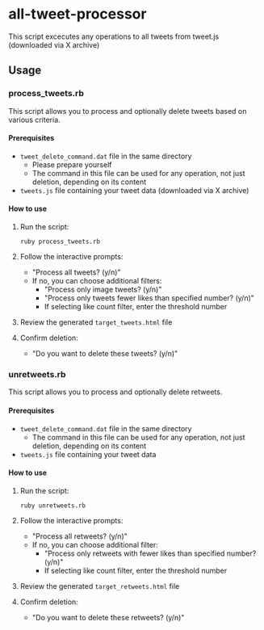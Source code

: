 # all-tweet-processor
This script excecutes any operations to all tweets from tweet.js (downloaded via X archive)

## Usage

### process_tweets.rb
This script allows you to process and optionally delete tweets based on various criteria.

#### Prerequisites
- `tweet_delete_command.dat` file in the same directory
  - Please prepare yourself
  - The command in this file can be used for any operation, not just deletion, depending on its content
- `tweets.js` file containing your tweet data (downloaded via X archive)

#### How to use
1. Run the script:
   ```
   ruby process_tweets.rb
   ```

2. Follow the interactive prompts:
   - "Process all tweets? (y/n)"
   - If no, you can choose additional filters:
     - "Process only image tweets? (y/n)"
     - "Process only tweets fewer likes than specified number? (y/n)"
     - If selecting like count filter, enter the threshold number

3. Review the generated `target_tweets.html` file

4. Confirm deletion:
   - "Do you want to delete these tweets? (y/n)"

### unretweets.rb
This script allows you to process and optionally delete retweets.

#### Prerequisites
- `tweet_delete_command.dat` file in the same directory
  - The command in this file can be used for any operation, not just deletion, depending on its content
- `tweets.js` file containing your tweet data

#### How to use
1. Run the script:
   ```
   ruby unretweets.rb
   ```

2. Follow the interactive prompts:
   - "Process all retweets? (y/n)"
   - If no, you can choose additional filter:
     - "Process only retweets with fewer likes than specified number? (y/n)"
     - If selecting like count filter, enter the threshold number

3. Review the generated `target_retweets.html` file

4. Confirm deletion:
   - "Do you want to delete these retweets? (y/n)"
